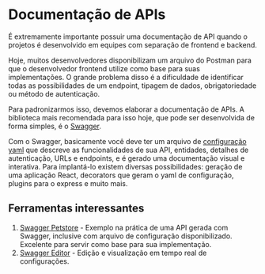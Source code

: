 # Documentação de APIs

É extremamente importante possuir uma documentação de API quando o projetos é desenvolvido em equipes com separação de frontend e backend.

Hoje, muitos desenvolvedores disponibilizam um arquivo do Postman para que o desenvolvedor frontend utilize como base para suas implementações. O grande problema disso é a dificuldade de identificar todas as possibilidades de um endpoint, tipagem de dados, obrigatoriedade ou método de autenticação.

Para padronizarmos isso, devemos elaborar a documentação de APIs. A biblioteca mais recomendada para isso hoje, que pode ser desenvolvida de forma simples, é o [Swagger](https://swagger.io/).

Com o Swagger, basicamente você deve ter um arquivo de [configuração yaml](https://swagger.io/docs/specification/basic-structure/) que descreve as funcionalidades de sua API, entidades, detalhes de autenticação, URLs e endpoints, e é gerado uma documentação visual e interativa. Para implantá-lo existem diversas possibilidades: geração de uma aplicação React, decorators que geram o yaml de configuração, plugins para o express e muito mais.

## Ferramentas interessantes

1. [Swagger Petstore](https://petstore.swagger.io/) - Exemplo na prática de uma API gerada com Swagger, inclusive com arquivo de configuração disponibilizado. Excelente para servir como base para sua implementação.
2. [Swagger Editor](https://editor.swagger.io/) - Edição e visualização em tempo real de configurações.
